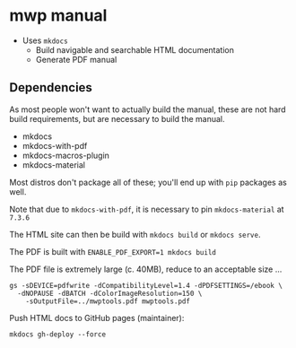 # mwp manual

* Uses `mkdocs`
  * Build navigable and searchable HTML documentation
  * Generate PDF manual

## Dependencies

As most people won't want to actually build the manual, these are not hard build requirements, but are necessary to build the manual.

* mkdocs
* mkdocs-with-pdf
* mkdocs-macros-plugin
* mkdocs-material

Most distros don't package all of these; you'll end up with `pip` packages as well.

Note that due to `mkdocs-with-pdf`, it is necessary to pin `mkdocs-material` at `7.3.6`

The HTML site can then be build with `mkdocs build` or `mkdocs serve`.

The PDF is built with `ENABLE_PDF_EXPORT=1 mkdocs build`

The PDF file is extremely large (c. 40MB), reduce to an acceptable size ...

```
gs -sDEVICE=pdfwrite -dCompatibilityLevel=1.4 -dPDFSETTINGS=/ebook \
  -dNOPAUSE -dBATCH -dColorImageResolution=150 \
    -sOutputFile=../mwptools.pdf mwptools.pdf
```

Push HTML docs to GitHub pages (maintainer):

`mkdocs gh-deploy --force`
